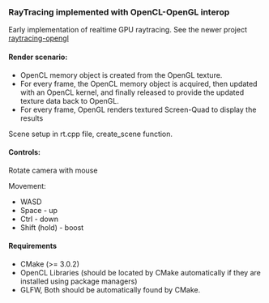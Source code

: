 ### RayTracing implemented with OpenCL-OpenGL interop

Early implementation of realtime GPU raytracing. See the newer project [raytracing-opengl](https://github.com/engilas/raytracing-opengl)

#### Render scenario:

- OpenCL memory object is created from the OpenGL texture.
- For every frame, the OpenCL memory object is acquired, then updated with an OpenCL kernel, and finally released to provide the updated texture data back to OpenGL.
- For every frame, OpenGL renders textured Screen-Quad to display the results

Scene setup in rt.cpp file, create_scene function.

#### Controls:
Rotate camera with mouse

Movement: 
- WASD
- Space - up
- Ctrl - down
- Shift (hold) - boost

#### Requirements

* CMake (>= 3.0.2)
* OpenCL Libraries (should be located by CMake automatically if they are installed using package
  managers)
* GLFW, Both should be automatically found by CMake.
